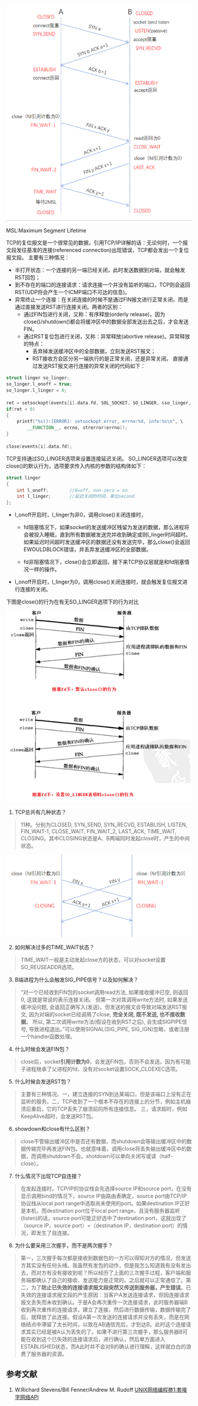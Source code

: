 ![tcp1](/images/tcp1.png)

MSL:Maximum Segment Lifetime

TCP的复位报文是一个很常见的数据，引用TCP/IP详解的话：无论何时，一个报文段发往基准的连接(referenced connection)出现错误，TCP都会发出一个复位报文段。
主要有三种情况：

- 半打开状态：一个连接的另一端已经关闭，此时发送数据到对端，就会触发RST回包；
- 到不存在的端口的连接请求：请求连接一个并没有监听的端口，TCP则会返回RST(UDP将会产生一个ICMP端口不可达的信息)。
- 异常终止一个连接：在关闭连接的时候不是通过FIN报文进行正常关闭，而是通过直接发送RST进行连接关闭。两者的区别：
    - 通过FIN包进行关闭，又称：有序释放(orderly release)，因为close()/shutdown()都会将缓冲区中的数据全部发送出去之后，才会发送FIN。
    - 通过RST复位包进行关闭，又称：异常释放(abortive release)。异常释放的特点：
        - 丢弃掉发送缓冲区中的全部数据，立刻发送RST报文；
        - RST接收方会区分另一端执行的是正常关闭，还是异常关闭。
直接通过发送RST报文进行连接的异常关闭的代码如下：
```cpp
struct linger so_linger;
so_linger.l_onoff = true;
so_linger.l_linger = 0;

ret = setsockopt(events[i].data.fd, SOL_SOCKET, SO_LINGER, &so_linger, sizeof(so_linger));
if(ret < 0)
{
    printf("%s():[ERROR]: setsockopt error, errno:%d, info:%s\n", \
        __FUNCTION__, errno, strerror(errno));
}

close(events[i].data.fd);
```

TCP支持通过SO_LINGER选项来设置连接延迟关闭。
SO_LINGER选项可以改变close()的默认行为，选项要求传入内核的参数的结构体如下：
```cpp
struct linger
{
    int l_onoff;        //0=off, non-zero = on
    int l_linger;       //延迟关闭的时间，单位second
};
```
- l_onoff开启时，l_linger为非0，调用close()关闭连接时，

    - fd阻塞情况下，如果socket的发送缓冲区残留为发送的数据，那么进程将会被投入睡眠，直到所有数据被发送完并收到确定或则l_linger时间超时。如果延迟时间超时发送缓冲区的数据还没有发送完毕，那么close()会返回EWOULDBLOCK错误，并丢弃发送缓冲区的全部数据。

    - fd非阻塞情况下，close()会立即返回，接下来TCP协议层就是和fd阻塞情况一样的操作。

- l_onoff开启时，l_linger为0，调用close()关闭连接时，就会触发复位报文进行连接的关闭。

下图是close()的行为在有无SO_LINGER选项下的行为对比

![tcp_close_linger](/images/tcp_close_linger.png)

1. TCP总共有几种状态？

> 11种。分别为CLOSED, SYN_SEND, SYN_RECVD, ESTABLISH, LISTEN, FIN_WAIT-1, CLOSE_WAIT, FIN_WAIT_2, LAST_ACK, TIME_WAIT, CLOSING。其中CLOSING状态是A、B两端同时发起close时，产生的中间状态。

![tcp2](/images/tcp2.png)

2. 如何解决过多的TIME_WAIT状态？

> TIME_WAIT一般是主动发起close方的状态，可以对socket设置SO_REUSEADDR选项。

3. B端进程为什么会触发SIG_PIPE信号？以及如何解决？

> “对一个已经收到FIN包的socket调用read方法, 如果接收缓冲已空, 则返回0, 这就是常说的表示连接关闭。
但第一次对其调用write方法时, 如果发送缓冲没问题, 会返回正确写入(发送)。但发送的报文会导致对端发送RST报文, 因为对端的socket已经调用了close, **完全关闭, 既不发送, 也不接收数据**。
所以, 第二次调用write方法(假设在收到RST之后), 会生成SIGPIPE信号, 导致进程退出。”可以使用SIGNAL(SIG_PIPE, SIG_IGN)忽略，或者注册一个handler函数处理。

4. 什么时候会发送FIN包？

> close后，socket**引用计数为0**，会发送FIN包，否则不会发送。因为有可能子进程继承了父进程的fd，没有对socket设置SOCK_CLOEXEC选项。

5. 什么时候会发送RST包？

> 主要有三种情况。一，建立连接的SYN到达某端口，但是该端口上没有正在监听的服务。二，TCP收到了一个根本不存在的连接上的分节，例如主机崩溃后重启，它的TCP丢失了崩溃前的所有连接信息。
三，请求超时，例如KeepAlive超时，会发送RST包。

6. showdown和close有什么区别？

> close不管输出缓冲区中是否还有数据，而shutdown会等输出缓冲区中的数据传输完毕再发送FIN包。也就意味着，调用close将丢失输出缓冲区中的数据，而调用shutdown不会。shotdown可以单向关闭写或读（half-close）。

7. 什么情况下出现TCP自连接？

> 在发起连接时，TCP/IP的协议栈会先选择source IP和source port，在没有显示调用bind的情况下，source IP由路由表确定，source port由TCP/IP协议栈从local port range中选取尚未使用的port。如果destination IP正好是本机，而destination port位于local port range，且没有服务器监听(listen)的话，source port可能正好选中了destination port，这就出现了（source IP，source port）=（destination IP，destination port）的情况，即发生了自连接。

8. 为什么要采用三次握手，而不是两次握手？

> 第一，三次握手每次都是接收到数据包的一方可以得知对方的情况，但发送方其实没有任何头绪。我虽然有发包的动作，但是我怎么知道我有没有发出去，而对方有没有接收到呢？所以经历了上面的三次握手过程，客户端和服务端都确认了自己的接收、发送能力是正常的。之后就可以正常通信了。第二，为了**防止已失效的连接请求报文段突然又传送到服务器，产生错误**。已失效的连接请求报文段的产生原因：当客户A发送连接请求，但因连接请求报文丢失而未收到确认。于是A会再次重传一次连接请求，此时服务器端B收到再次重传的连接请求，建立了连接，然后进行数据传输，数据传输完了后，就释放了此连接。假设A第一次发送的连接请求并没有丢失，而是在网络结点中滞留了太长时间，以致在AB通信完后，才到达B。此时这个连接请求其实已经是被A认为丢失的了。如果不进行第三次握手，那么服务器B可能在收到这个已失效的连接请求后，进行确认，然后单方面进入ESTABLISHED状态，而A此时并不会对B的确认进行理睬，这样就白白的浪费了服务器的资源。

## 参考文献
1. W.Richard Stevens/Bill Fenner/Andrew M. Rudoff [UNIX网络编程劵1:套接字网络API](https://book.douban.com/subject/4859464/)
